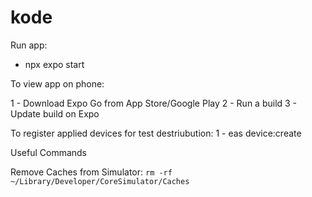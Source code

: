 # kode
 

Run app:

-  npx expo start


To view app on phone:

1 - Download Expo Go from App Store/Google Play
2 - Run a build
3 - Update build on Expo


To register applied devices for test destriubution:
1 - eas device:create

Useful Commands

Remove Caches from Simulator: `rm -rf ~/Library/Developer/CoreSimulator/Caches`